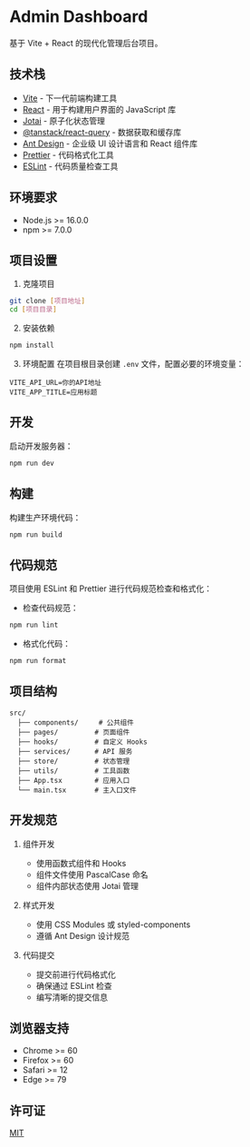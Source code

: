 # Admin Dashboard

基于 Vite + React 的现代化管理后台项目。

## 技术栈

- [Vite](https://vitejs.dev/) - 下一代前端构建工具
- [React](https://reactjs.org/) - 用于构建用户界面的 JavaScript 库
- [Jotai](https://jotai.org/) - 原子化状态管理
- [@tanstack/react-query](https://tanstack.com/query/latest) - 数据获取和缓存库
- [Ant Design](https://ant.design/) - 企业级 UI 设计语言和 React 组件库
- [Prettier](https://prettier.io/) - 代码格式化工具
- [ESLint](https://eslint.org/) - 代码质量检查工具

## 环境要求

- Node.js >= 16.0.0
- npm >= 7.0.0

## 项目设置

1. 克隆项目
```bash
git clone [项目地址]
cd [项目目录]
```

2. 安装依赖
```bash
npm install
```

3. 环境配置
在项目根目录创建 `.env` 文件，配置必要的环境变量：
```env
VITE_API_URL=你的API地址
VITE_APP_TITLE=应用标题
```

## 开发

启动开发服务器：
```bash
npm run dev
```

## 构建

构建生产环境代码：
```bash
npm run build
```

## 代码规范

项目使用 ESLint 和 Prettier 进行代码规范检查和格式化：

- 检查代码规范：
```bash
npm run lint
```

- 格式化代码：
```bash
npm run format
```

## 项目结构

```
src/
  ├── components/     # 公共组件
  ├── pages/         # 页面组件
  ├── hooks/         # 自定义 Hooks
  ├── services/      # API 服务
  ├── store/         # 状态管理
  ├── utils/         # 工具函数
  ├── App.tsx        # 应用入口
  └── main.tsx       # 主入口文件
```

## 开发规范

1. 组件开发
   - 使用函数式组件和 Hooks
   - 组件文件使用 PascalCase 命名
   - 组件内部状态使用 Jotai 管理

2. 样式开发
   - 使用 CSS Modules 或 styled-components
   - 遵循 Ant Design 设计规范

3. 代码提交
   - 提交前进行代码格式化
   - 确保通过 ESLint 检查
   - 编写清晰的提交信息

## 浏览器支持

- Chrome >= 60
- Firefox >= 60
- Safari >= 12
- Edge >= 79

## 许可证

[MIT](LICENSE)
